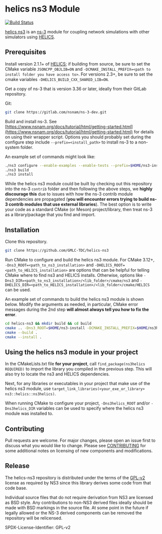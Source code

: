 # helics ns3 Module

[![Build Status](https://github.com/GMLC-TDC/helics-ns3/actions/workflows/ci.yml/badge.svg?branch=main)](https://github.com/GMLC-TDC/helics-ns3/actions/workflows/ci.yml)

[helics ns3](https://github.com/GMLC-TDC/helics-ns3) is an [ns-3](https://www.nsnam.org/) module for coupling network simulations with other simulators using [HELICS](https://www.helics.org/).

## Prerequisites

Install version 2.1.1+ of [HELICS](https://github.com/GMLC-TDC/HELICS); if building from source, be sure to set the CMake variable `JSONCPP_OBJLIB=ON` and `-DCMAKE_INSTALL_PREFIX=<path to install folder you have access to>`.
For versions 2.3+,  be sure to set the cmake variables `-DHELICS_BUILD_CXX_SHARED_LIB=ON`.

Get a copy of ns-3 that is version 3.36 or later, ideally from their GitLab repository.

Git:
```bash
git clone https://gitlab.com/nsnam/ns-3-dev.git
```

Build and install ns-3. See [https://www.nsnam.org/docs/tutorial/html/getting-started.html](https://www.nsnam.org/docs/tutorial/html/getting-started.html) for details on using their wrapper script. Options you should probably set during the configure step include `--prefix=<install_path>` to install ns-3 to a non-system folder. 

An example set of commands might look like:
```bash
./ns3 configure --enable-examples --enable-tests --prefix=$HOME/ns3-install
./ns3 build
./ns3 install
```
While the helics ns3 module could be built by checking out this repository into the ns-3 `contrib` folder and then following the above steps, we **highly discourage this** due to issues with how the ns-3 contrib module dependencies are propagated (**you will encounter errors trying to build ns-3 contrib modules that use external libraries**).
The best option is to write your code as a standard CMake (or Meson) project/library, then treat ns-3 as a library/package that you find and import.

## Installation

Clone this repository.

```bash
git clone https://github.com/GMLC-TDC/helics-ns3
```

Run CMake to configure and build the helics ns3 module. For CMake 3.12+,
`-Dns3_ROOT=<path_to_ns3_installation>` and `-DHELICS_ROOT=<path_to_HELICS_installation>` are options
that can be helpful for telling CMake where to find ns3 and HELICS installs. Otherwise, options like
`-Dns3_DIR=<path_to_ns3_installation>/<lib_folder>/cmake/ns3` and
`-DHELICS_DIR=<path_to_HELICS_installation>/<lib_folder>/cmake/HELICS` can be used.

An example set of commands to build the helics ns3 module is shown below. Modify the arguments as needed,
in particular, CMake error messages during the 2nd step **will almost always tell you how to fix the error**.

```bash
cd helics-ns3 && mkdir build && cd build
cmake .. -Dns3_ROOT=$HOME/ns3-install -DCMAKE_INSTALL_PREFIX=$HOME/ns3helics-install
cmake --build .
cmake --install .
```

## Using the helics ns3 module in your project

In the CMakeLists.txt file **for your project**, call `find_package(ns3helics REQUIRED)` to import
the library you compiled in the previous step. This will also try to locate the ns3 and HELICS
dependencies.

Next, for any libraries or executables in your project that make use of the helics ns3 module,
use `target_link_libraries(<your_exe_or_library> ns3::helics::ns3helics)`.

When running CMake to configure your project, `-Dns3helics_ROOT` and/or `-Dns3helics_DIR`
variables can be used to specify where the helics ns3 module was installed to.

## Contributing
Pull requests are welcome. For major changes, please open an issue first to discuss what you would like to change.  Please see [CONTRIBUTING](./CONTRIBUTING.md) for some additional notes on licensing of new components and modifications.  

## Release
The helics-ns3 repository is distributed under the terms of the [GPL-v2](LICENSE) license as required by NS3 since this library derives some code from that code base.

Individual source files that do not require derivation from NS3 are licensed as BSD style.  Any contributions to non-NS3 derived files ideally should be made with BSD markings in the source file.
At some point in the future if legally allowed or the NS-3 derived components can be removed the repository will be relicensed.  

SPDX-License-Identifier: GPL-v2

